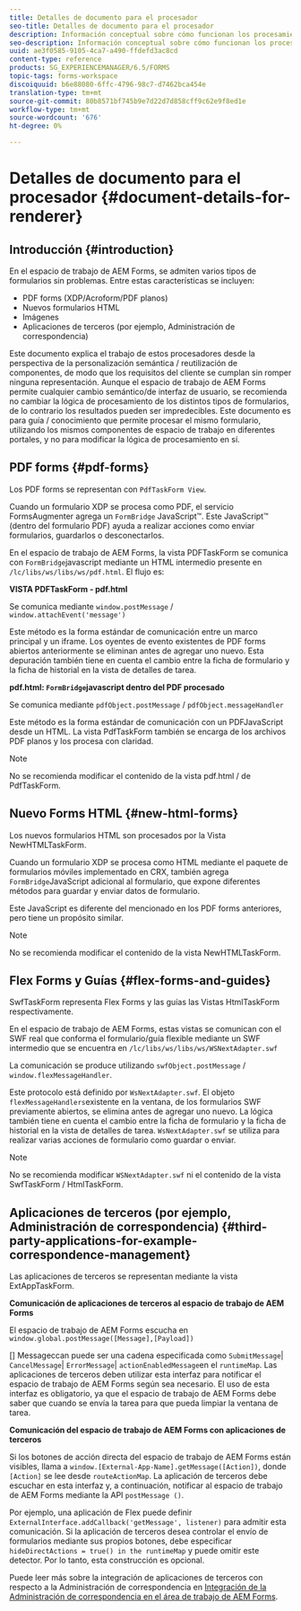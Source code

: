 ```yaml
---
title: Detalles de documento para el procesador
seo-title: Detalles de documento para el procesador
description: Información conceptual sobre cómo funcionan los procesamientos en el espacio de trabajo de AEM Forms para procesar los distintos tipos de archivo y formulario admitidos.
seo-description: Información conceptual sobre cómo funcionan los procesamientos en el espacio de trabajo de AEM Forms para procesar los distintos tipos de archivo y formulario admitidos.
uuid: ae3f0585-9105-4ca7-a490-ffdefd3ac8cd
content-type: reference
products: SG_EXPERIENCEMANAGER/6.5/FORMS
topic-tags: forms-workspace
discoiquuid: b6e88080-6ffc-4796-98c7-d7462bca454e
translation-type: tm+mt
source-git-commit: 80b8571bf745b9e7d22d7d858cff9c62e9f8ed1e
workflow-type: tm+mt
source-wordcount: '676'
ht-degree: 0%

---
```



# Detalles de documento para el procesador {#document-details-for-renderer}

## Introducción {#introduction}

En el espacio de trabajo de AEM Forms, se admiten varios tipos de formularios sin problemas. Entre estas características se incluyen:

* PDF forms (XDP/Acroform/PDF planos)
* Nuevos formularios HTML
* Imágenes
* Aplicaciones de terceros (por ejemplo, Administración de correspondencia)

Este documento explica el trabajo de estos procesadores desde la perspectiva de la personalización semántica / reutilización de componentes, de modo que los requisitos del cliente se cumplan sin romper ninguna representación. Aunque el espacio de trabajo de AEM Forms permite cualquier cambio semántico/de interfaz de usuario, se recomienda no cambiar la lógica de procesamiento de los distintos tipos de formularios, de lo contrario los resultados pueden ser impredecibles. Este documento es para guía / conocimiento que permite procesar el mismo formulario, utilizando los mismos componentes de espacio de trabajo en diferentes portales, y no para modificar la lógica de procesamiento en sí.

## PDF forms {#pdf-forms}

Los PDF forms se representan con `PdfTaskForm View`.

Cuando un formulario XDP se procesa como PDF, el servicio FormsAugmenter agrega un `FormBridge` JavaScript™. Este JavaScript™ (dentro del formulario PDF) ayuda a realizar acciones como enviar formularios, guardarlos o desconectarlos.

En el espacio de trabajo de AEM Forms, la vista PDFTaskForm se comunica con `FormBridge`javascript mediante un HTML intermedio presente en `/lc/libs/ws/libs/ws/pdf.html`. El flujo es:

**VISTA PDFTaskForm - pdf.html**

Se comunica mediante `window.postMessage` / `window.attachEvent('message')`

Este método es la forma estándar de comunicación entre un marco principal y un iframe. Los oyentes de evento existentes de PDF forms abiertos anteriormente se eliminan antes de agregar uno nuevo. Esta depuración también tiene en cuenta el cambio entre la ficha de formulario y la ficha de historial en la vista de detalles de tarea.

**pdf.html:  `FormBridge`javascript dentro del PDF procesado**

Se comunica mediante `pdfObject.postMessage` / `pdfObject.messageHandler`

Este método es la forma estándar de comunicación con un PDFJavaScript desde un HTML. La vista PdfTaskForm también se encarga de los archivos PDF planos y los procesa con claridad.

>[!NOTE]
>
>No se recomienda modificar el contenido de la vista pdf.html / de PdfTaskForm.

## Nuevo Forms HTML {#new-html-forms}

Los nuevos formularios HTML son procesados por la Vista NewHTMLTaskForm.

Cuando un formulario XDP se procesa como HTML mediante el paquete de formularios móviles implementado en CRX, también agrega `FormBridge`JavaScript adicional al formulario, que expone diferentes métodos para guardar y enviar datos de formulario.

Este JavaScript es diferente del mencionado en los PDF forms anteriores, pero tiene un propósito similar.

>[!NOTE]
>
>No se recomienda modificar el contenido de la vista NewHTMLTaskForm.

## Flex Forms y Guías {#flex-forms-and-guides}

SwfTaskForm representa Flex Forms y las guías las Vistas HtmlTaskForm respectivamente.

En el espacio de trabajo de AEM Forms, estas vistas se comunican con el SWF real que conforma el formulario/guía flexible mediante un SWF intermedio que se encuentra en `/lc/libs/ws/libs/ws/WSNextAdapter.swf`

La comunicación se produce utilizando `swfObject.postMessage` / `window.flexMessageHandler`.

Este protocolo está definido por `WsNextAdapter.swf`. El objeto `flexMessageHandlers`existente en la ventana, de los formularios SWF previamente abiertos, se elimina antes de agregar uno nuevo. La lógica también tiene en cuenta el cambio entre la ficha de formulario y la ficha de historial en la vista de detalles de tarea. `WsNextAdapter.swf` se utiliza para realizar varias acciones de formulario como guardar o enviar.

>[!NOTE]
>
>No se recomienda modificar `WSNextAdapter.swf` ni el contenido de la vista SwfTaskForm / HtmlTaskForm.

## Aplicaciones de terceros (por ejemplo, Administración de correspondencia) {#third-party-applications-for-example-correspondence-management}

Las aplicaciones de terceros se representan mediante la vista ExtAppTaskForm.

**Comunicación de aplicaciones de terceros al espacio de trabajo de AEM Forms**

El espacio de trabajo de AEM Forms escucha en `window.global.postMessage([Message],[Payload])`

[] Messageccan puede ser una cadena especificada como  `SubmitMessage`|  `CancelMessage`|  `ErrorMessage`|  `actionEnabledMessage`en el  `runtimeMap`. Las aplicaciones de terceros deben utilizar esta interfaz para notificar el espacio de trabajo de AEM Forms según sea necesario. El uso de esta interfaz es obligatorio, ya que el espacio de trabajo de AEM Forms debe saber que cuando se envía la tarea para que pueda limpiar la ventana de tarea.

**Comunicación del espacio de trabajo de AEM Forms con aplicaciones de terceros**

Si los botones de acción directa del espacio de trabajo de AEM Forms están visibles, llama a `window.[External-App-Name].getMessage([Action])`, donde `[Action]` se lee desde `routeActionMap`. La aplicación de terceros debe escuchar en esta interfaz y, a continuación, notificar al espacio de trabajo de AEM Forms mediante la API `postMessage ()`.

Por ejemplo, una aplicación de Flex puede definir `ExternalInterface.addCallback('getMessage', listener)` para admitir esta comunicación. Si la aplicación de terceros desea controlar el envío de formularios mediante sus propios botones, debe especificar `hideDirectActions = true() in the runtimeMap` y puede omitir este detector. Por lo tanto, esta construcción es opcional.

Puede leer más sobre la integración de aplicaciones de terceros con respecto a la Administración de correspondencia en [Integración de la Administración de correspondencia en el área de trabajo de AEM Forms](/help/forms/using/integrating-correspondence-management-html-workspace.md).
